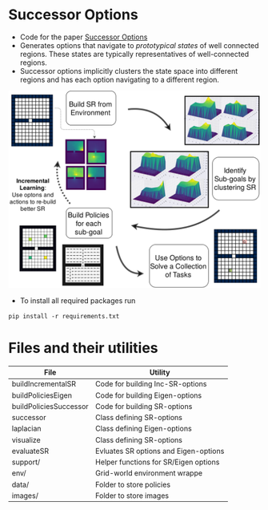 # Successor Options

* Code for the paper [Successor Options](https://www.ijcai.org/proceedings/2019/0458.pdf)
* Generates options that navigate to *prototypical states* of well
  connected regions. These states are typically representatives of
  well-connected regions.
* Successor options implicitly clusters the state space into different
  regions and has each option navigating to a different region.

![Successor Options overview](./assets/intro.png)

* To install all required packages run 

```
pip install -r requirements.txt
```


Files and their utilities
=========================

| File                    | Utility                                |
|-------------------------|----------------------------------------|
| buildIncrementalSR      | Code for building Inc-SR-options       |
| buildPoliciesEigen      | Code for building Eigen-options        |
| buildPoliciesSuccessor  | Code for building SR-options           |
| successor               | Class defining SR-options              |
| laplacian               | Class defining Eigen-options           |
| visualize               | Class defining SR-options              |
| evaluateSR              | Evluates SR options and Eigen-options  |
| support/                | Helper functions for SR/Eigen options  |
| env/                    | Grid-world environment wrappe          |
| data/                   | Folder to store policies               |
| images/                 | Folder to store images                 |


